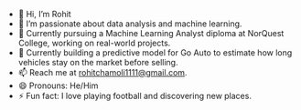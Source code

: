 - 👋 Hi, I’m Rohit
- 👀 I’m passionate about data analysis and machine learning.  
- 🌱 Currently pursuing a Machine Learning Analyst diploma at NorQuest College, working on real-world projects.  
- 💞️ Currently building a predictive model for Go Auto to estimate how long vehicles stay on the market before selling.
- 📫 Reach me at rohitchamoli1111@gmail.com.  
- 😄 Pronouns: He/Him
- ⚡ Fun fact: I love playing football and discovering new places.

<!---
Rohit222004/Rohit222004 is a ✨ special ✨ repository because its `README.md` (this file) appears on your GitHub profile.
You can click the Preview link to take a look at your changes.
--->
